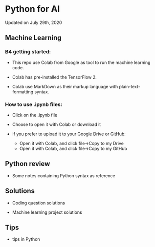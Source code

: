 # Python for AI

Updated on July 29th, 2020

## Machine Learning

### B4 getting started:

- This repo use Colab from Google as tool to run the machine learning code.

- Colab has pre-installed the TensorFlow 2.

- Colab use MarkDown as their markup language with plain-text-formatting syntax.

### How to use .ipynb files:

- Click on the .ipynb file

- Choose to open it with Colab or download it

- If you prefer to upload it to your Google Drive or GitHub:
  - Open it with Colab, and click file->Copy to my Drive
  - Open it with Colab, and click file->Copy to my GitHub

## Python review

- Some notes containing Python syntax as reference

## Solutions

- Coding question solutions

- Machine learning project solutions

## Tips

- tips in Python

